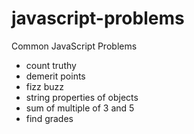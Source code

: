 # javascript-problems
Common JavaScript Problems
- count truthy
- demerit points
- fizz buzz
- string properties of objects
- sum of multiple of 3 and 5
- find grades